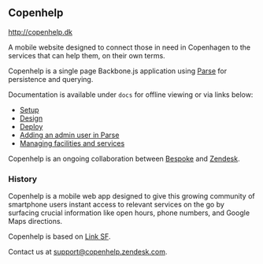 ## Copenhelp

http://copenhelp.dk

A mobile website designed to connect those in need in Copenhagen to the services that can help them, on their own terms.

Copenhelp is a single page Backbone.js application using [Parse](https://parse.com/) for persistence and querying.

Documentation is available under `docs` for offline viewing or via links below:

* [Setup](https://github.com/zendesk/copenhelp/blob/master/docs/SETUP.md)
* [Design](https://github.com/zendesk/copenhelp/blob/master/docs/DESIGN.md)
* [Deploy](https://github.com/zendesk/copenhelp/blob/master/docs/DEPLOY.md)
* [Adding an admin user in Parse](https://github.com/zendesk/copenhelp/blob/master/docs/ADD_USER.md)
* [Managing facilities and services](https://github.com/zendesk/copenhelp/blob/master/docs/MANAGE.md)

Copenhelp is an ongoing collaboration between [Bespoke](http://www.bespokecph.com/) and [Zendesk](http://www.zendesk.com/).

### History

Copenhelp is a mobile web app designed to give this growing community of smartphone users instant access to relevant services on the go by surfacing crucial information like open hours, phone numbers, and Google Maps directions.

Copenhelp is based on [Link SF](https://github.com/zendesk/linksf).

Contact us at support@copenhelp.zendesk.com.